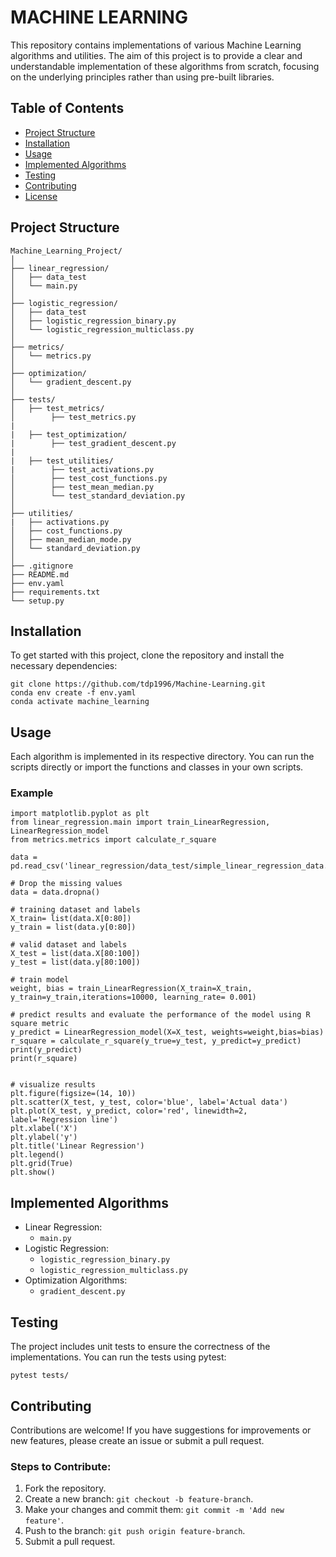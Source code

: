 # MACHINE LEARNING



This repository contains implementations of various Machine Learning algorithms and utilities. The aim of this project is to provide a clear and understandable implementation of these algorithms from scratch, focusing on the underlying principles rather than using pre-built libraries.

## Table of Contents
- [Project Structure](#project-structure)
- [Installation](#installation)
- [Usage](#usage)
- [Implemented Algorithms](#implemented-algorithms)
- [Testing](#testing)
- [Contributing](#contributing)
- [License](#license)

## Project Structure
```plaintext
Machine_Learning_Project/
│
├── linear_regression/
│   ├── data_test
│   └── main.py
│
├── logistic_regression/
│   ├── data_test
│   ├── logistic_regression_binary.py
│   └── logistic_regression_multiclass.py
│
├── metrics/
│   └── metrics.py
│
├── optimization/
│   └── gradient_descent.py
│
├── tests/
│   ├── test_metrics/
│        ├── test_metrics.py
|
|   ├── test_optimization/
|        ├── test_gradient_descent.py
|
|   ├── test_utilities/
|        ├── test_activations.py
│        ├── test_cost_functions.py
│        ├── test_mean_median.py
│        └── test_standard_deviation.py
│
├── utilities/
|   ├── activations.py
│   ├── cost_functions.py
│   ├── mean_median_mode.py
│   └── standard_deviation.py
│
├── .gitignore
├── README.md
├── env.yaml
├── requirements.txt
└── setup.py
```

## Installation
To get started with this project, clone the repository and install the necessary dependencies:
```
git clone https://github.com/tdp1996/Machine-Learning.git
conda env create -f env.yaml
conda activate machine_learning
```

## Usage
Each algorithm is implemented in its respective directory. You can run the scripts directly or import the functions and classes in your own scripts.
### Example
```
import matplotlib.pyplot as plt
from linear_regression.main import train_LinearRegression, LinearRegression_model
from metrics.metrics import calculate_r_square

data = pd.read_csv('linear_regression/data_test/simple_linear_regression_data.csv')

# Drop the missing values
data = data.dropna()

# training dataset and labels
X_train= list(data.X[0:80])
y_train = list(data.y[0:80])

# valid dataset and labels
X_test = list(data.X[80:100])
y_test = list(data.y[80:100])

# train model
weight, bias = train_LinearRegression(X_train=X_train, y_train=y_train,iterations=10000, learning_rate= 0.001)

# predict results and evaluate the performance of the model using R square metric
y_predict = LinearRegression_model(X=X_test, weights=weight,bias=bias)
r_square = calculate_r_square(y_true=y_test, y_predict=y_predict)
print(y_predict)
print(r_square)


# visualize results
plt.figure(figsize=(14, 10))
plt.scatter(X_test, y_test, color='blue', label='Actual data')
plt.plot(X_test, y_predict, color='red', linewidth=2, label='Regression line')
plt.xlabel('X')
plt.ylabel('y')
plt.title('Linear Regression')
plt.legend()
plt.grid(True)
plt.show()
```

## Implemented Algorithms
* Linear Regression:
  * `main.py`
* Logistic Regression:
  *  `logistic_regression_binary.py`
  *  `logistic_regression_multiclass.py`
* Optimization Algorithms:
  * `gradient_descent.py`

## Testing
The project includes unit tests to ensure the correctness of the implementations. You can run the tests using pytest:
```
pytest tests/
```

## Contributing
Contributions are welcome! If you have suggestions for improvements or new features, please create an issue or submit a pull request.
### Steps to Contribute:
1. Fork the repository.
2. Create a new branch: `git checkout -b feature-branch`.
3. Make your changes and commit them: `git commit -m 'Add new feature'`.
4. Push to the branch: `git push origin feature-branch`.
5. Submit a pull request.
